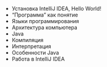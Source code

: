* Установка IntelliJ IDEA, Hello World!
* “Программа” как понятие
* Языки программирования
* Архитектура компьютера
* Java
* Компиляция
* Интерпретация
* Особенности Java
* Работа в IntelliJ IDEA
